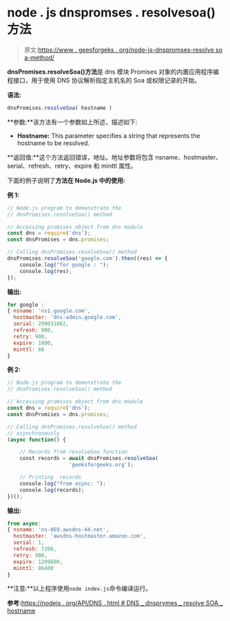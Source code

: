 # node . js dnspromses . resolvesoa()方法

> 原文:[https://www . geesforgeks . org/node-js-dnspromses-resolve so a-method/](https://www.geeksforgeeks.org/node-js-dnspromises-resolvesoa-method/)

**dnsPromises.resolveSoa()方法**是 dns 模块 Promises 对象的内置应用程序编程接口，用于使用 DNS 协议解析指定主机名的 Soa 或权限记录的开始。

**语法:**

```js
dnsPromises.resolveSoa( hostname )
```

**参数:**该方法有一个参数如上所述，描述如下:

*   **Hostname:** This parameter specifies a string that represents the hostname to be resolved.

**返回值:**这个方法返回错误，地址。地址参数将包含 nsname、hostmaster、serial、refresh、retry、expire 和 minttl 属性。

下面的例子说明了**方法在 Node.js 中的使用:**

**例 1:**

```js
// Node.js program to demonstrate the   
// dnsPromises.resolveSoa() method

// Accessing promises object from dns module
const dns = require('dns');
const dnsPromises = dns.promises;

// Calling dnsPromises.resolveSoa() method 
dnsPromises.resolveSoa('google.com').then((res) => {
    console.log("for google : ");
    console.log(res);
});
```

**输出:**

```js
for google :
{ nsname: 'ns1.google.com',
  hostmaster: 'dns-admin.google.com',
  serial: 290031082,
  refresh: 900,
  retry: 900,
  expire: 1800,
  minttl: 60
}

```

**例 2:**

```js
// Node.js program to demonstrate the   
// dnsPromises.resolveSoa() method

// Accessing promises object from dns module
const dns = require('dns');
const dnsPromises = dns.promises;

// Calling dnsPromises.resolveSoa() method 
// asynchronously 
(async function() {

    // Records from resolveSoa function
    const records = await dnsPromises.resolveSoa(
                    'geeksforgeeks.org');

    // Printing  records
    console.log("from async: ");
    console.log(records);   
})();
```

**输出:**

```js
from async:
{ nsname: 'ns-869.awsdns-44.net',
  hostmaster: 'awsdns-hostmaster.amazon.com',
  serial: 1,
  refresh: 7200,
  retry: 900,
  expire: 1209600,
  minttl: 86400 
}

```

**注意:**以上程序使用`node index.js`命令编译运行。

**参考:**[https://nodejs . org/API/DNS . html # DNS _ dnsprymes _ resolve SOA _ hostname](https://nodejs.org/api/dns.html#dns_dnspromises_resolvesoa_hostname)